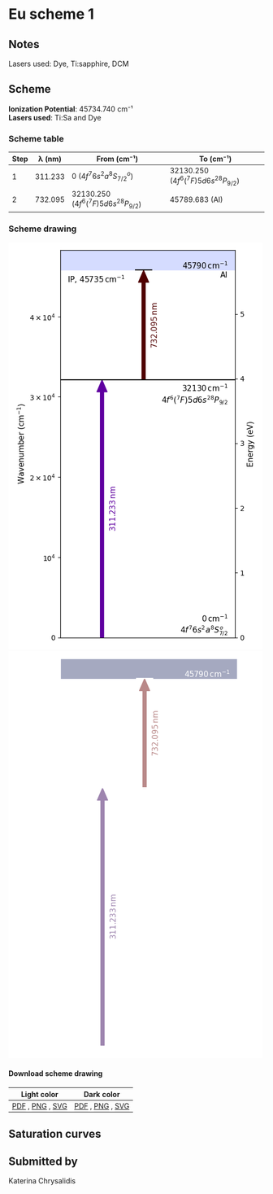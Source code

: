 # Eu scheme 1

## Notes

Lasers used: Dye, Ti:sapphire, DCM





## Scheme

**Ionization Potential**: 45734.740 cm⁻¹  
**Lasers used**: Ti:Sa and Dye

### Scheme table

| Step | λ (nm)  |                    From (cm⁻¹)                     |                     To (cm⁻¹)                      |
| ---- | ------- | -------------------------------------------------- | -------------------------------------------------- |
| 1    | 311.233 | 0 ($4f^{7}6s^{2}a^{8}S^{o}_{7/2}$)                 | 32130.250 ($4f^{6}(^{7}F)5d6{s^{2}}{^{8}P}_{9/2}$) |
| 2    | 732.095 | 32130.250 ($4f^{6}(^{7}F)5d6{s^{2}}{^{8}P}_{9/2}$) | 45789.683 (AI)                                     |


### Scheme drawing

![eu scheme, light mode](eu-001/eu-001-light.png#only-light)
![eu scheme, dark mode](eu-001/eu-001-dark-web.png#only-dark)

#### Download scheme drawing

|                                            Light color                                            |                                           Dark color                                           |
| ------------------------------------------------------------------------------------------------- | ---------------------------------------------------------------------------------------------- |
| [PDF](eu-001/eu-001-light.pdf) , [PNG](eu-001/eu-001-light.png) , [SVG](eu-001/eu-001-light.svg)  | [PDF](eu-001/eu-001-dark.pdf) , [PNG](eu-001/eu-001-dark.png) , [SVG](eu-001/eu-001-dark.svg)  |


## Saturation curves



## Submitted by

Katerina Chrysalidis

